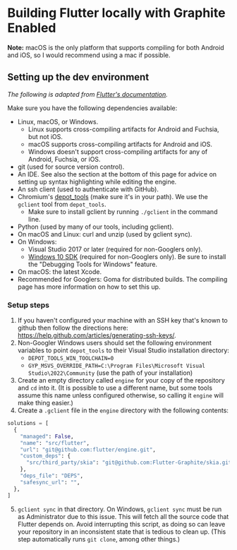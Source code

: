# Building Flutter locally with Graphite Enabled

**Note:** macOS is the only platform that supports compiling for both Android
and iOS, so I would recommend using a mac if possible.

## Setting up the dev environment

_The following is adapted from
[Flutter's documentation](https://github.com/flutter/flutter/wiki/Setting-up-the-Engine-development-environment)._

Make sure you have the following dependencies available:

- Linux, macOS, or Windows.
  - Linux supports cross-compiling artifacts for Android and Fuchsia, but not
    iOS.
  - macOS supports cross-compiling artifacts for Android and iOS.
  - Windows doesn't support cross-compiling artifacts for any of Android,
    Fuchsia, or iOS.
- git (used for source version control).
- An IDE. See also the section at the bottom of this page for advice on setting
  up syntax highlighting while editing the engine.
- An ssh client (used to authenticate with GitHub).
- Chromium's
  [depot_tools](https://commondatastorage.googleapis.com/chrome-infra-docs/flat/depot_tools/docs/html/depot_tools_tutorial.html#_setting_up)
  (make sure it's in your path). We use the `gclient` tool from `depot_tools`.
  - Make sure to install gclient by running `./gclient` in the command line.
- Python (used by many of our tools, including gclient).
- On macOS and Linux: curl and unzip (used by gclient sync).
- On Windows:
  - Visual Studio 2017 or later (required for non-Googlers only).
  - [Windows 10 SDK](https://developer.microsoft.com/en-us/windows/downloads/windows-sdk/)
    (required for non-Googlers only). Be sure to install the "Debugging Tools
    for Windows" feature.
- On macOS: the latest Xcode.
- Recommended for Googlers: Goma for distributed builds. The compiling page has
  more information on how to set this up.

### Setup steps

1. If you haven't configured your machine with an SSH key that's known to github
   then follow the directions here:
   https://help.github.com/articles/generating-ssh-keys/.
2. Non-Googler Windows users should set the following environment variables to
   point `depot_tools` to their Visual Studio installation directory:
   - `DEPOT_TOOLS_WIN_TOOLCHAIN=0`
   - `GYP_MSVS_OVERRIDE_PATH=C:\Program Files\Microsoft Visual Studio\2022\Community`
     (use the path of your installation)
3. Create an empty directory called `engine` for your copy of the repository and
   `cd` into it. (It is possible to use a different name, but some tools assume
   this name unless configured otherwise, so calling it `engine` will make thing
   easier.)
4. Create a `.gclient` file in the `engine` directory with the following
   contents:

```python
solutions = [
  {
    "managed": False,
    "name": "src/flutter",
    "url": "git@github.com:flutter/engine.git",
    "custom_deps": {
      "src/third_party/skia": "git@github.com:Flutter-Graphite/skia.git" 
    },
    "deps_file": "DEPS",
    "safesync_url": "",
  },
]
```

5. `gclient sync` in that directory. On Windows, `gclient sync` must be run as
   Administrator due to this issue. This will fetch all the source code that
   Flutter depends on. Avoid interrupting this script, as doing so can leave
   your repository in an inconsistent state that is tedious to clean up. (This
   step automatically runs `git clone`, among other things.)
